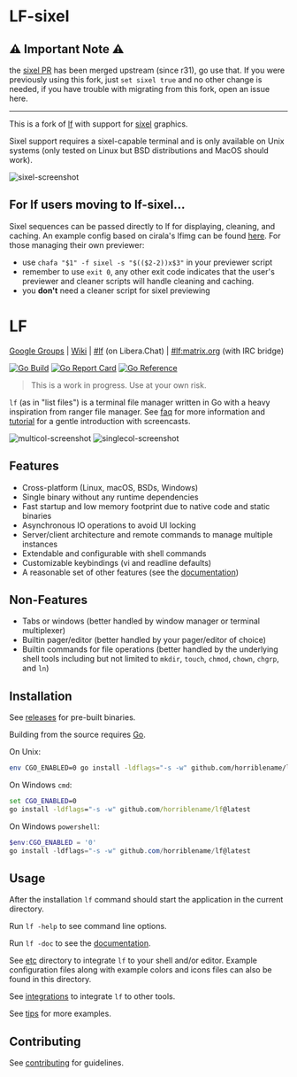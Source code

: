 # LF-sixel

## ⚠️ Important Note ⚠️

the [sixel PR](https://github.com/gokcehan/lf/pull/1211) has been merged upstream (since r31), go use that. If you were previously using this fork, just `set sixel true` and no other change is needed, if you have trouble with migrating from this fork, open an issue here.

---

This is a fork of [lf](https://github.com/gokcehan/lf) with support for [sixel](https://wikipedia.org/wiki/Sixel) graphics.

Sixel support requires a sixel-capable terminal and is only available on Unix systems (only tested on Linux but BSD distributions and MacOS should work).

![sixel-screenshot](https://i.imgur.com/5RGKrw2.png)

## For lf users moving to lf-sixel...

Sixel sequences can be passed directly to lf for displaying, cleaning, and caching. An example config based on cirala's lfimg can be found [here](https://github.com/horriblename/lfimg-sixel). For those managing their own previewer:

- use `chafa "$1" -f sixel -s "$(($2-2))x$3"` in your previewer script
- remember to use `exit 0`, any other exit code indicates that the user's previewer and cleaner scripts will handle cleaning and caching.
- you **don't** need a cleaner script for sixel previewing

# LF

[Google Groups](https://groups.google.com/forum/#!forum/lf-fm)
| [Wiki](https://github.com/gokcehan/lf/wiki)
| [#lf](https://web.libera.chat/#lf) (on Libera.Chat)
| [#lf:matrix.org](https://matrix.to/#/#lf:matrix.org) (with IRC bridge)

[![Go Build](https://github.com/gokcehan/lf/actions/workflows/go.yml/badge.svg)](https://github.com/gokcehan/lf/actions/workflows/go.yml)
[![Go Report Card](https://goreportcard.com/badge/github.com/gokcehan/lf)](https://goreportcard.com/report/github.com/gokcehan/lf)
[![Go Reference](https://pkg.go.dev/badge/github.com/gokcehan/lf.svg)](https://pkg.go.dev/github.com/gokcehan/lf)

> This is a work in progress. Use at your own risk.

`lf` (as in "list files") is a terminal file manager written in Go with a heavy inspiration from ranger file manager.
See [faq](https://github.com/gokcehan/lf/wiki/FAQ) for more information and [tutorial](https://github.com/gokcehan/lf/wiki/Tutorial) for a gentle introduction with screencasts.

![multicol-screenshot](http://i.imgur.com/DaTUenu.png)
![singlecol-screenshot](http://i.imgur.com/p95xzUj.png)

## Features

- Cross-platform (Linux, macOS, BSDs, Windows)
- Single binary without any runtime dependencies
- Fast startup and low memory footprint due to native code and static binaries
- Asynchronous IO operations to avoid UI locking
- Server/client architecture and remote commands to manage multiple instances
- Extendable and configurable with shell commands
- Customizable keybindings (vi and readline defaults)
- A reasonable set of other features (see the [documentation](https://pkg.go.dev/github.com/gokcehan/lf))

## Non-Features

- Tabs or windows (better handled by window manager or terminal multiplexer)
- Builtin pager/editor (better handled by your pager/editor of choice)
- Builtin commands for file operations (better handled by the underlying shell tools including but not limited to `mkdir`, `touch`, `chmod`, `chown`, `chgrp`, and `ln`)

## Installation

<!-- See [packages](https://github.com/gokcehan/lf/wiki/Packages) for community maintained packages. -->

See [releases](https://github.com/horriblename/lf/releases) for pre-built binaries.

Building from the source requires [Go](https://go.dev/).

On Unix:

```bash
env CGO_ENABLED=0 go install -ldflags="-s -w" github.com/horriblename/lf@latest
```

On Windows `cmd`:

```cmd
set CGO_ENABLED=0
go install -ldflags="-s -w" github.com/horriblename/lf@latest
```

On Windows `powershell`:

```powershell
$env:CGO_ENABLED = '0'
go install -ldflags="-s -w" github.com/horriblename/lf@latest
```

## Usage

After the installation `lf` command should start the application in the current directory.

Run `lf -help` to see command line options.

Run `lf -doc` to see the [documentation](https://pkg.go.dev/github.com/gokcehan/lf).

See [etc](etc) directory to integrate `lf` to your shell and/or editor.
Example configuration files along with example colors and icons files can also be found in this directory.

See [integrations](https://github.com/gokcehan/lf/wiki/Integrations) to integrate `lf` to other tools.

See [tips](https://github.com/gokcehan/lf/wiki/Tips) for more examples.

## Contributing

See [contributing](https://github.com/gokcehan/lf/wiki/Contributing) for guidelines.
